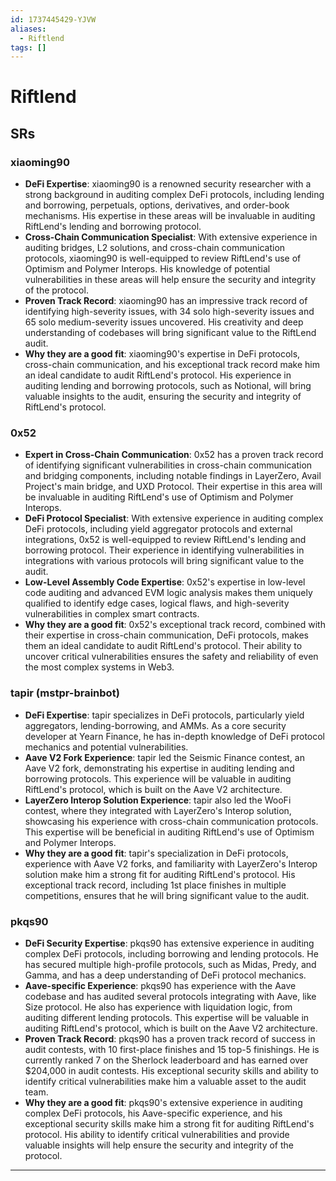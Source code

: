 ```yaml
---
id: 1737445429-YJVW
aliases:
  - Riftlend
tags: []
---
```


# Riftlend

## SRs


### **xiaoming90**

* **DeFi Expertise**: xiaoming90 is a renowned security researcher with a strong background in auditing complex DeFi protocols, including lending and borrowing, perpetuals, options, derivatives, and order-book mechanisms. His expertise in these areas will be invaluable in auditing RiftLend's lending and borrowing protocol.
* **Cross-Chain Communication Specialist**: With extensive experience in auditing bridges, L2 solutions, and cross-chain communication protocols, xiaoming90 is well-equipped to review RiftLend's use of Optimism and Polymer Interops. His knowledge of potential vulnerabilities in these areas will help ensure the security and integrity of the protocol.
* **Proven Track Record**: xiaoming90 has an impressive track record of identifying high-severity issues, with 34 solo high-severity issues and 65 solo medium-severity issues uncovered. His creativity and deep understanding of codebases will bring significant value to the RiftLend audit.
* **Why they are a good fit**: xiaoming90's expertise in DeFi protocols, cross-chain communication, and his exceptional track record make him an ideal candidate to audit RiftLend's protocol. His experience in auditing lending and borrowing protocols, such as Notional, will bring valuable insights to the audit, ensuring the security and integrity of RiftLend's protocol.



### **0x52**

* **Expert in Cross-Chain Communication**: 0x52 has a proven track record of identifying significant vulnerabilities in cross-chain communication and bridging components, including notable findings in LayerZero, Avail Project's main bridge, and UXD Protocol. Their expertise in this area will be invaluable in auditing RiftLend's use of Optimism and Polymer Interops.
* **DeFi Protocol Specialist**: With extensive experience in auditing complex DeFi protocols, including yield aggregator protocols and external integrations, 0x52 is well-equipped to review RiftLend's lending and borrowing protocol. Their experience in identifying vulnerabilities in integrations with various protocols will bring significant value to the audit.
* **Low-Level Assembly Code Expertise**: 0x52's expertise in low-level code auditing and advanced EVM logic analysis makes them uniquely qualified to identify edge cases, logical flaws, and high-severity vulnerabilities in complex smart contracts.
* **Why they are a good fit**: 0x52's exceptional track record, combined with their expertise in cross-chain communication, DeFi protocols,  makes them an ideal candidate to audit RiftLend's protocol. Their ability to uncover critical vulnerabilities ensures the safety and reliability of even the most complex systems in Web3.

### **tapir (mstpr-brainbot)**

* **DeFi Expertise**: tapir specializes in DeFi protocols, particularly yield aggregators, lending-borrowing, and AMMs. As a core security developer at Yearn Finance, he has in-depth knowledge of DeFi protocol mechanics and potential vulnerabilities.
* **Aave V2 Fork Experience**: tapir led the Seismic Finance contest, an Aave V2 fork, demonstrating his expertise in auditing lending and borrowing protocols. This experience will be valuable in auditing RiftLend's protocol, which is built on the Aave V2 architecture.
* **LayerZero Interop Solution Experience**: tapir also led the WooFi contest, where they integrated with LayerZero's Interop solution, showcasing his experience with cross-chain communication protocols. This expertise will be beneficial in auditing RiftLend's use of Optimism and Polymer Interops.
* **Why they are a good fit**: tapir's specialization in DeFi protocols, experience with Aave V2 forks, and familiarity with LayerZero's Interop solution make him a strong fit for auditing RiftLend's protocol. His exceptional track record, including 1st place finishes in multiple competitions, ensures that he will bring significant value to the audit.

### **pkqs90**

* **DeFi Security Expertise**: pkqs90 has extensive experience in auditing complex DeFi protocols, including borrowing and lending protocols. He has secured multiple high-profile protocols, such as Midas, Predy, and Gamma, and has a deep understanding of DeFi protocol mechanics.
* **Aave-specific Experience**: pkqs90 has experience with the Aave codebase and has audited several protocols integrating with Aave, like Size protocol. He also has experience with liquidation logic, from auditing different lending protocols. This expertise will be valuable in auditing RiftLend's protocol, which is built on the Aave V2 architecture.
* **Proven Track Record**: pkqs90 has a proven track record of success in audit contests, with 10 first-place finishes and 15 top-5 finishings. He is currently ranked 7 on the Sherlock leaderboard and has earned over $204,000 in audit contests. His exceptional security skills and ability to identify critical vulnerabilities make him a valuable asset to the audit team.
* **Why they are a good fit**: pkqs90's extensive experience in auditing complex DeFi protocols, his Aave-specific experience, and his exceptional security skills make him a strong fit for auditing RiftLend's protocol. His ability to identify critical vulnerabilities and provide valuable insights will help ensure the security and integrity of the protocol.




---